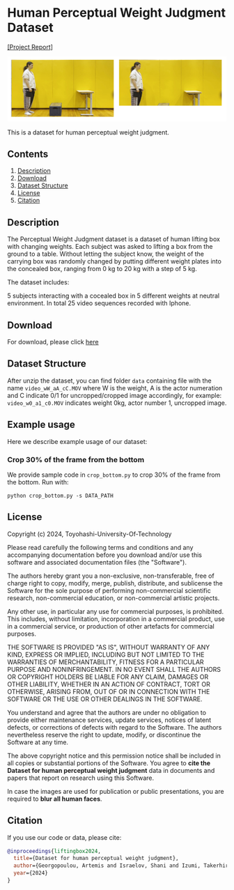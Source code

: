 # Human Perceptual Weight Judgment Dataset


[[Project Report]](https://docs.google.com/document/d/e/2PACX-1vSASPeU8cQC7EI6yIh76JWRZKQWgrYbdHmD1CYblf8ZGva5pHf9cNvCmzJoQ0WjJg73TBcDSSHU6jVA/pub)
<p align="center">
<img src="images/snippet1.png" alt="teaser" width="1920"/>
</p>
This is a dataset for human perceptual weight judgment. 

## Contents
1. [Description](#description)
2. [Download](#download)
3. [Dataset Structure](#dataset-structure)
4. [License](#license)
5. [Citation](#citation)

## Description
The Perceptual Weight Judgment dataset is a dataset of human lifting box with changing weights.
Each subject was asked to lifting a box from the ground to a table.
Without letting the subject know, the weight of the carrying box was randomly changed by putting different weight plates into the concealed box, 
ranging from 0 kg to 20 kg with a step of 5 kg.

The dataset includes:

5 subjects interacting with a cocealed box in 5 different weights at neutral environment.
In total 25 video sequences recorded with Iphone.

## Download
For download, please click [here](https://www.dropbox.com/scl/fi/0jrgn887lnpv4cwj3qf4k/data.zip?rlkey=otauddx7u6bhz9cc55qxwmpem&dl=0)

## Dataset Structure
After unzip the dataset, you can find folder `data` containing file with the name `video_wW_aA_cC.MOV` where W is the weight, A is the actor numeration and C indicate 0/1 for uncropped/cropped image accordingly, for example: `video_w0_a1_c0.MOV` indicates weight 0kg, actor number 1, uncropped image. 

## Example usage
Here we describe example usage of our dataset: 

### Crop 30% of the frame from the bottom 

We provide sample code in `crop_bottom.py` to crop 30% of the frame from the bottom. Run with:
```
python crop_bottom.py -s DATA_PATH
``` 

## License
Copyright (c) 2024, Toyohashi-University-Of-Technology

Please read carefully the following terms and conditions and any accompanying documentation before you download and/or use this software and associated documentation files (the "Software").

The authors hereby grant you a non-exclusive, non-transferable, free of charge right to copy, modify, merge, publish, distribute, and sublicense the Software for the sole purpose of performing non-commercial scientific research, non-commercial education, or non-commercial artistic projects.

Any other use, in particular any use for commercial purposes, is prohibited. This includes, without limitation, incorporation in a commercial product, use in a commercial service, or production of other artefacts for commercial purposes.

THE SOFTWARE IS PROVIDED "AS IS", WITHOUT WARRANTY OF ANY KIND, EXPRESS OR IMPLIED, INCLUDING BUT NOT LIMITED TO THE WARRANTIES OF MERCHANTABILITY, FITNESS FOR A PARTICULAR PURPOSE AND NONINFRINGEMENT. IN NO EVENT SHALL THE AUTHORS OR COPYRIGHT HOLDERS BE LIABLE FOR ANY CLAIM, DAMAGES OR OTHER LIABILITY, WHETHER IN AN ACTION OF CONTRACT, TORT OR OTHERWISE, ARISING FROM, OUT OF OR IN CONNECTION WITH THE SOFTWARE OR THE USE OR OTHER DEALINGS IN THE SOFTWARE.

You understand and agree that the authors are under no obligation to provide either maintenance services, update services, notices of latent defects, or corrections of defects with regard to the Software. The authors nevertheless reserve the right to update, modify, or discontinue the Software at any time.

The above copyright notice and this permission notice shall be included in all copies or substantial portions of the Software. You agree to **cite the Dataset for human perceptual weight judgment** data in documents and papers that report on research using this Software.

In case the images are used for publication or public presentations, you are required to <strong>blur all human faces</strong>.

## Citation
If you use our code or data, please cite:
```bibtex
@inproceedings{liftingbox2024,
  title={Dataset for human perceptual weight judgment},
  author={Georgopoulou, Artemis and Israelov, Shani and Izumi, Takerhiro and Manschein, Fabiano and Takagi, Yuya}
  year={2024}
}
```
